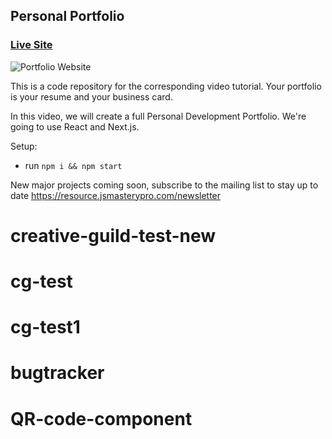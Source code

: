## Personal Portfolio

### [Live Site](https://jsmasterypro.com)

![Portfolio Website](https://i.ibb.co/WgPMpts/image.png)

This is a code repository for the corresponding video tutorial. Your portfolio is your resume and your business card.

In this video, we will create a full Personal Development Portfolio. We're going to use React and Next.js.

Setup:
- run ```npm i && npm start```

New major projects coming soon, subscribe to the mailing list to stay up to date https://resource.jsmasterypro.com/newsletter
# creative-guild-test-new
# cg-test
# cg-test1
# bugtracker
# QR-code-component

